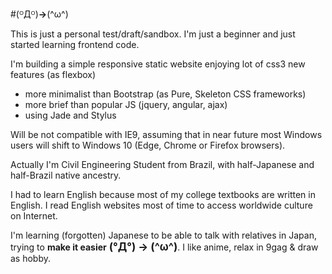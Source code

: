 #(ᴼДᴼ)**→**(^ω^)

This is just a personal test/draft/sandbox.
I'm just a beginner and just started learning frontend code.

I'm building a simple responsive static website enjoying lot of css3 new features (as flexbox)
* more minimalist than Bootstrap (as Pure, Skeleton CSS frameworks)
* more brief than popular JS (jquery, angular, ajax)
* using Jade and Stylus

Will be not compatible with IE9, assuming that in near future most Windows users will shift to Windows 10 (Edge, Chrome or Firefox browsers). 

Actually I'm Civil Engineering Student from Brazil, with half-Japanese and half-Brazil native ancestry.

I had to learn English because most of my college textbooks are written in English. I read English websites most of time to access worldwide culture on Internet.

I'm learning (forgotten) Japanese to be able to talk with relatives in Japan, trying to **make it easier** <big>**(°Д°) → (^ω^)**</big>. I like anime, relax in 9gag & draw as hobby.
